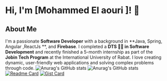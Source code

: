 # Hi, I'm [Mohammed El aouri ]! 👋

## About Me
I'm a passionate **Software Developer** with a background in **Java, Spring, Angular ,ReactJs **, and **Firebase**. I completed a **DTS 👨‍🎓 in Software Development** and recently finished a 5-month internship as part of the **Jobin Tech Program** at the International University of Rabat. I love creating dynamic, user-friendly web applications and solving complex problems through code.
![Anurag's GitHub stats](https://github-readme-stats.vercel.app/api?username=kimbo-slicee&show=reviews,discussions_started,discussions_answered,prs_merged,prs_merged_percentage)
![Anurag's GitHub stats](https://github-readme-stats.vercel.app/api?username=kimbo-slicee&show_icons=true&theme=radical)
[![Readme Card](https://github-readme-stats.vercel.app/api/pin/?username=kimbo-slicee&repo=github-readme-stats)](https://github.com/github-readme-stats)
[![Gist Card](https://github-readme-stats.vercel.app/api/gist?id=bbfce31e0217a3689c8d961a356cb10d)](https://gist.github.com/Yizack/bbfce31e0217a3689c8d961a356cb10d/)
